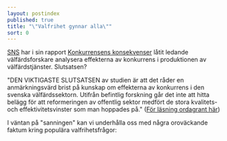 ```yaml
---
layout: postindex
published: true
title: "\"Valfrihet gynnar alla\""
sort: 0
---
```



[SNS](http://www.sns.se/) har i sin rapport [Konkurrensens konsekvenser](http://www.sns.se/sites/default/files/konkurrensens_konsekvenser_pod_2.pdf) låtit ledande välfärdsforskare analysera effekterna av konkurrens i produktionen av välfärdstjänster. Slutsatsen?

"DEN VIKTIGASTE SLUTSATSEN av studien är att det råder en anmärkningsvärd brist på kunskap om effekterna av konkurrens i den svenska välfärdssektorn. Utifrån befintlig forskning går det inte att hitta belägg för att reformeringen av offentlig sektor medfört de stora kvalitets- och effektivitetsvinster som man hoppades på." ([För läsning ordagrant här](http://www.sns.se/forlag/konkurrensens-konsekvenser-vad-hander-med-svensk-valfard))

I väntan på "sanningen" kan vi underhålla oss med några oroväckande faktum kring populära valfrihetsfrågor:
